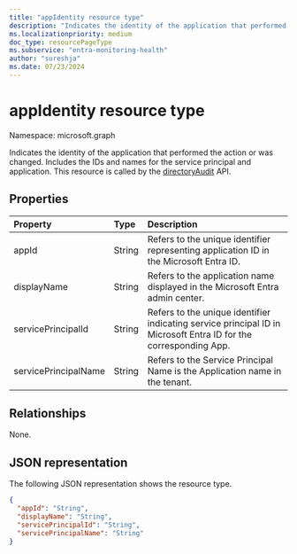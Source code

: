 ```yaml
---
title: "appIdentity resource type"
description: "Indicates the identity of the application that performed the action or was changed. This resource is called by the directoryAudit API."
ms.localizationpriority: medium
doc_type: resourcePageType
ms.subservice: "entra-monitoring-health"
author: "sureshja"
ms.date: 07/23/2024
---
```


# appIdentity resource type

Namespace: microsoft.graph

Indicates the identity of the application that performed the action or was changed. Includes the IDs and names for the service principal and application. This resource is called by the [directoryAudit](../api/directoryaudit-get.md) API.


## Properties
| Property       | Type    |Description|
|:---------------|:--------|:----------|
|appId|String|Refers to the unique identifier representing application ID in the Microsoft Entra ID.|
|displayName|String|Refers to the application name displayed in the Microsoft Entra admin center.|
|servicePrincipalId|String|Refers to the unique identifier indicating service principal ID in Microsoft Entra ID for the corresponding App.|
|servicePrincipalName|String|Refers to the Service Principal Name is the Application name in the tenant. |

## Relationships

None.

## JSON representation

The following JSON representation shows the resource type.

<!-- {
  "blockType": "resource",
  "optionalProperties": [

  ],
  "@odata.type": "microsoft.graph.appIdentity"
}-->

```json
{
  "appId": "String",
  "displayName": "String",
  "servicePrincipalId": "String",
  "servicePrincipalName": "String"
}

```

<!-- uuid: 8fcb5dbc-d5aa-4681-8e31-b001d5168d79
2015-10-25 14:57:30 UTC -->
<!-- {
  "type": "#page.annotation",
  "description": "appIdentity resource",
  "keywords": "",
  "section": "documentation",
  "tocPath": ""
}-->
